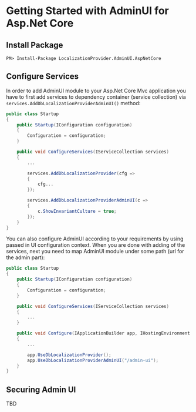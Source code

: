# Getting Started with AdminUI for Asp.Net Core

## Install Package

```
PM> Install-Package LocalizationProvider.AdminUI.AspNetCore
```

## Configure Services

In order to add AdminUI module to your Asp.Net Core Mvc application you have to first add services to dependency container (service collection) via `services.AddDbLocalizationProviderAdminUI()` method:

```csharp
public class Startup
{
    public Startup(IConfiguration configuration)
    {
        Configuration = configuration;
    }

    public void ConfigureServices(IServiceCollection services)
    {
        ...

        services.AddDbLocalizationProvider(cfg =>
        {
            cfg...
        });

        services.AddDbLocalizationProviderAdminUI(c =>
        {
            c.ShowInvariantCulture = true;
        });
    }
}
```

You can also configure AdminUI according to your requirements by using passed in UI configuration context.
When you are done with adding of the services, next you need to map AdminUI module under some path (url for the admin part):

```csharp
public class Startup
{
    public Startup(IConfiguration configuration)
    {
        Configuration = configuration;
    }

    public void ConfigureServices(IServiceCollection services)
    {
        ...
    }

    public void Configure(IApplicationBuilder app, IHostingEnvironment env)
    {
        ...

        app.UseDbLocalizationProvider();
        app.UseDbLocalizationProviderAdminUI("/admin-ui");
    }
}
```

## Securing Admin UI

TBD
